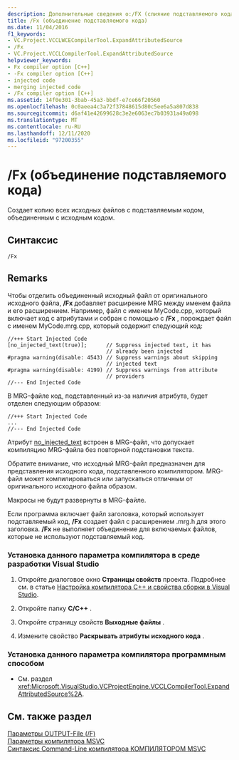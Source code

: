 ```yaml
---
description: Дополнительные сведения о:/FX (слияние подставляемого кода)
title: /Fx (объединение подставляемого кода)
ms.date: 11/04/2016
f1_keywords:
- VC.Project.VCCLWCECompilerTool.ExpandAttributedSource
- /Fx
- VC.Project.VCCLCompilerTool.ExpandAttributedSource
helpviewer_keywords:
- Fx compiler option [C++]
- -Fx compiler option [C++]
- injected code
- merging injected code
- /Fx compiler option [C++]
ms.assetid: 14f0e301-3bab-45a3-bbdf-e7ce66f20560
ms.openlocfilehash: 0c0aeea4c3a72f37848615d80c5ee6a5a807d838
ms.sourcegitcommit: d6af41e42699628c3e2e6063ec7b03931a49a098
ms.translationtype: MT
ms.contentlocale: ru-RU
ms.lasthandoff: 12/11/2020
ms.locfileid: "97200355"
---
```

# <a name="fx-merge-injected-code"></a>/Fx (объединение подставляемого кода)

Создает копию всех исходных файлов с подставляемым кодом, объединенным с исходным кодом.

## <a name="syntax"></a>Синтаксис

```
/Fx
```

## <a name="remarks"></a>Remarks

Чтобы отделить объединенный исходный файл от оригинального исходного файла, **/Fx** добавляет расширение MRG между именем файла и его расширением. Например, файл с именем MyCode.cpp, который включает код с атрибутами и собран с помощью с **/Fx** , порождает файл с именем MyCode.mrg.cpp, который содержит следующий код:

```
//+++ Start Injected Code
[no_injected_text(true)];      // Suppress injected text, it has
                               // already been injected
#pragma warning(disable: 4543) // Suppress warnings about skipping
                               // injected text
#pragma warning(disable: 4199) // Suppress warnings from attribute
                               // providers
//--- End Injected Code
```

В MRG-файле код, подставленный из-за наличия атрибута, будет отделен следующим образом:

```
//+++ Start Injected Code
...
//--- End Injected Code
```

Атрибут [no_injected_text](../../windows/attributes/no-injected-text.md) встроен в MRG-файл, что допускает компиляцию MRG-файла без повторной подстановки текста.

Обратите внимание, что исходный MRG-файл предназначен для представления исходного кода, подставленного компилятором. MRG-файл может компилироваться или запускаться отличным от оригинального исходного файла образом.

Макросы не будут развернуты в MRG-файле.

Если программа включает файл заголовка, который использует подставляемый код, **/Fx** создает файл с расширением .mrg.h для этого заголовка. **/Fx** не выполняет объединение для включаемых файлов, которые не используют подставляемый код.

### <a name="to-set-this-compiler-option-in-the-visual-studio-development-environment"></a>Установка данного параметра компилятора в среде разработки Visual Studio

1. Откройте диалоговое окно **Страницы свойств** проекта. Подробнее см. в статье [Настройка компилятора C++ и свойства сборки в Visual Studio](../working-with-project-properties.md).

1. Откройте папку **C/C++** .

1. Откройте страницу свойств **Выходные файлы** .

1. Измените свойство **Раскрывать атрибуты исходного кода** .

### <a name="to-set-this-compiler-option-programmatically"></a>Установка данного параметра компилятора программным способом

- См. раздел <xref:Microsoft.VisualStudio.VCProjectEngine.VCCLCompilerTool.ExpandAttributedSource%2A>.

## <a name="see-also"></a>См. также раздел

[Параметры OUTPUT-File (/F)](output-file-f-options.md)<br/>
[Параметры компилятора MSVC](compiler-options.md)<br/>
[Синтаксис Command-Line компилятора КОМПИЛЯТОРОМ MSVC](compiler-command-line-syntax.md)
